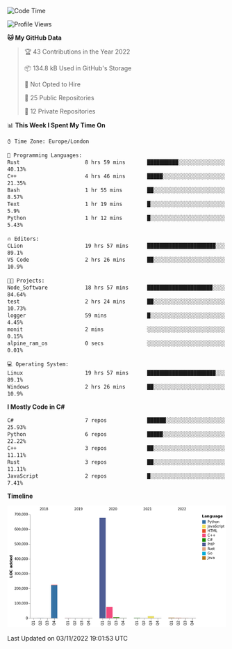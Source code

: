 <!--START_SECTION:waka-->
![Code Time](http://img.shields.io/badge/Code%20Time-364%20hrs%2028%20mins-blue)

![Profile Views](http://img.shields.io/badge/Profile%20Views-0-blue)

**🐱 My GitHub Data** 

> 🏆 43 Contributions in the Year 2022
 > 
> 📦 134.8 kB Used in GitHub's Storage 
 > 
> 🚫 Not Opted to Hire
 > 
> 📜 25 Public Repositories 
 > 
> 🔑 12 Private Repositories  
 > 
📊 **This Week I Spent My Time On** 

```text
⌚︎ Time Zone: Europe/London

💬 Programming Languages: 
Rust                     8 hrs 59 mins       ██████████░░░░░░░░░░░░░░░   40.13% 
C++                      4 hrs 46 mins       █████░░░░░░░░░░░░░░░░░░░░   21.35% 
Bash                     1 hr 55 mins        ██░░░░░░░░░░░░░░░░░░░░░░░   8.57% 
Text                     1 hr 19 mins        █░░░░░░░░░░░░░░░░░░░░░░░░   5.9% 
Python                   1 hr 12 mins        █░░░░░░░░░░░░░░░░░░░░░░░░   5.43%

🔥 Editors: 
CLion                    19 hrs 57 mins      ██████████████████████░░░   89.1% 
VS Code                  2 hrs 26 mins       ██░░░░░░░░░░░░░░░░░░░░░░░   10.9%

🐱‍💻 Projects: 
Node_Software            18 hrs 57 mins      █████████████████████░░░░   84.64% 
test                     2 hrs 24 mins       ██░░░░░░░░░░░░░░░░░░░░░░░   10.73% 
logger                   59 mins             █░░░░░░░░░░░░░░░░░░░░░░░░   4.45% 
monit                    2 mins              ░░░░░░░░░░░░░░░░░░░░░░░░░   0.15% 
alpine_ram_os            0 secs              ░░░░░░░░░░░░░░░░░░░░░░░░░   0.01%

💻 Operating System: 
Linux                    19 hrs 57 mins      ██████████████████████░░░   89.1% 
Windows                  2 hrs 26 mins       ██░░░░░░░░░░░░░░░░░░░░░░░   10.9%

```

**I Mostly Code in C#** 

```text
C#                       7 repos             ██████░░░░░░░░░░░░░░░░░░░   25.93% 
Python                   6 repos             █████░░░░░░░░░░░░░░░░░░░░   22.22% 
C++                      3 repos             ██░░░░░░░░░░░░░░░░░░░░░░░   11.11% 
Rust                     3 repos             ██░░░░░░░░░░░░░░░░░░░░░░░   11.11% 
JavaScript               2 repos             █░░░░░░░░░░░░░░░░░░░░░░░░   7.41%

```


**Timeline**

![Chart not found](https://raw.githubusercontent.com/Jirubizu/Jirubizu/master/charts/bar_graph.png) 


 Last Updated on 03/11/2022 19:01:53 UTC
<!--END_SECTION:waka-->